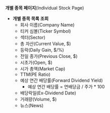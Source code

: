 **개별 종목 페이지**(Individual Stock Page)
- **개별 종목 목록 조회**
    - 회사 이름(Company Name)
    - 티커 심볼(Ticker Symbol)
    - 섹터(Sector)
    - 총 자산(Current Value, $)
    - 등락(Daily Gain, $/%)
    - 전일 종가(Previous Close, $)
    - 시초가(Open, $)
    - 시가 총액(Market Cap)
    - TTM(PE Ratio)
    - 예상 연간 배당률(Forward Dividend Yield)
        - 예상 연간 배당률 = 연배당금 / 주가 * 100
    - 배당락일(Ex-Dividend Date)
    - 거래량(Volume, $)
    - 뉴스(News)
